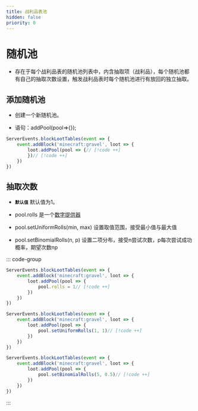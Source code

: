 ```yaml
---
title: 战利品表池
hidden: false
priority: 0
---
```

# 随机池

- 存在于每个战利品表的随机池列表中，内含抽取项（战利品），每个随机池都有自己的抽取次数设置，触发战利品表时每个随机池进行有放回的独立抽取。

## 添加随机池

- 创建一个新随机池。

- 语句：addPool(pool=>{});

```js
ServerEvents.blockLootTables(event => {
    event.addBlock('minecraft:gravel', loot => {
        loot.addPool(pool => {// [!code ++]
        })// [!code ++]
    })
})
```

## 抽取次数

- **`默认值`** 默认值为1。

- pool.rolls 是一个[数字提供器](../MiscellaneousKnowledge/NumberProvider.md)

- pool.setUniformRolls(min, max) 设置取值范围，接受最小值与最大值

- pool.setBinomialRolls(n, p) 设置二项分布，接受n尝试次数，p每次尝试成功概率，期望次数np

::: code-group

```js [绝对值]
ServerEvents.blockLootTables(event => {
    event.addBlock('minecraft:gravel', loot => {
        loot.addPool(pool => {
            pool.rolls = 1// [!code ++]
        })
    })
})
```

```js [取值范围]
ServerEvents.blockLootTables(event => {
    event.addBlock('minecraft:gravel', loot => {
        loot.addPool(pool => {
            pool.setUniformRolls(1, 1)// [!code ++]
        })
    })
})
```

```js [二项分布]
ServerEvents.blockLootTables(event => {
    event.addBlock('minecraft:gravel', loot => {
        loot.addPool(pool => {
            pool.setBinomialRolls(5, 0.5)// [!code ++]
        })
    })
})
```

:::
